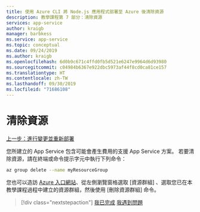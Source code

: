 ```yaml
---
title: 使用 Azure CLI 將 Node.js 應用程式部署至 Azure 後清除資源
description: 教學課程第 7 部分：清除資源
services: app-service
author: kraigb
manager: barbkess
ms.service: app-service
ms.topic: conceptual
ms.date: 09/24/2019
ms.author: kraigb
ms.openlocfilehash: 6d0b9c671c4ffd0fb5d521e6247e9964d6d93980
ms.sourcegitcommit: c04984b6367e922dbc5973af44f8cd0ca81ce157
ms.translationtype: HT
ms.contentlocale: zh-TW
ms.lasthandoff: 09/30/2019
ms.locfileid: "71686108"
---
```

# <a name="clean-up-resources"></a>清除資源

[上一步：進行變更並重新部署](tutorial-vscode-docker-node-06.md)

您所建立的 App Service 包含可能會產生費用的支援 App Service 方案。 若要清除資源，請在終端或命令提示字元中執行下列命令：

```bash
az group delete --name myResourceGroup
```

您也可以造訪 [Azure 入口網站](https://portal.azure.com)、從左側瀏覽窗格選取 [資源群組]  、選取您已在本教學課程過程中建立的資源群組，然後使用 [刪除資源群組]  命令。

> [!div class="nextstepaction"]
> [我已完成](node-howto-deploy-web-app.md) [我遇到問題](https://www.research.net/r/PWZWZ52?tutorial=node-deployment&step=clean-up-resources)

